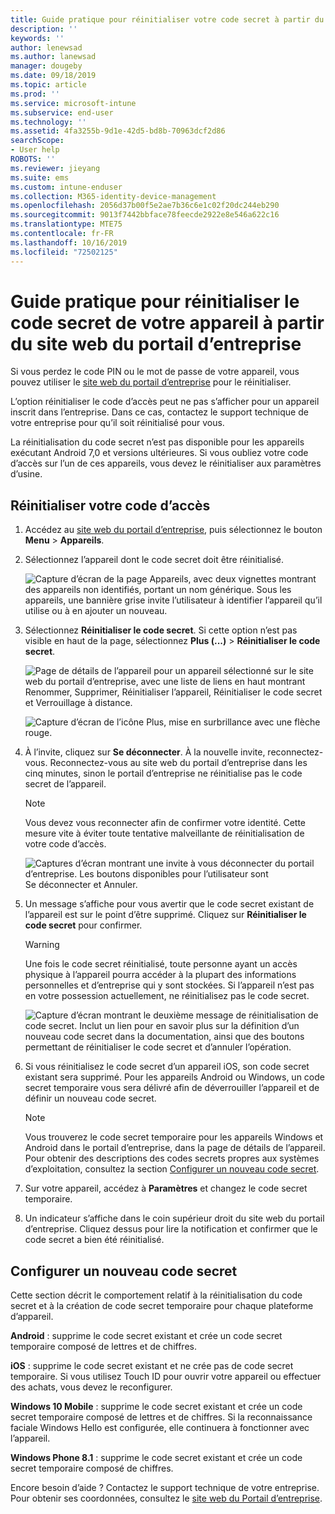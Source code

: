 ```yaml
---
title: Guide pratique pour réinitialiser votre code secret à partir du site web du Portail d’entreprise | Microsoft Docs
description: ''
keywords: ''
author: lenewsad
ms.author: lanewsad
manager: dougeby
ms.date: 09/18/2019
ms.topic: article
ms.prod: ''
ms.service: microsoft-intune
ms.subservice: end-user
ms.technology: ''
ms.assetid: 4fa3255b-9d1e-42d5-bd8b-70963dcf2d86
searchScope:
- User help
ROBOTS: ''
ms.reviewer: jieyang
ms.suite: ems
ms.custom: intune-enduser
ms.collection: M365-identity-device-management
ms.openlocfilehash: 2056d37b00f5e2ae7b36c6e1c02f20dc244eb290
ms.sourcegitcommit: 9013f7442bbface78feecde2922e8e546a622c16
ms.translationtype: MTE75
ms.contentlocale: fr-FR
ms.lasthandoff: 10/16/2019
ms.locfileid: "72502125"
---
```

# <a name="how-to-reset-your-device-passcode-from-the-company-portal-website"></a>Guide pratique pour réinitialiser le code secret de votre appareil à partir du site web du portail d’entreprise

Si vous perdez le code PIN ou le mot de passe de votre appareil, vous pouvez utiliser le [site web du portail d’entreprise](https://portal.manage.microsoft.com) pour le réinitialiser. 

L’option réinitialiser le code d’accès peut ne pas s’afficher pour un appareil inscrit dans l’entreprise. Dans ce cas, contactez le support technique de votre entreprise pour qu’il soit réinitialisé pour vous.  

La réinitialisation du code secret n’est pas disponible pour les appareils exécutant Android 7,0 et versions ultérieures. Si vous oubliez votre code d’accès sur l’un de ces appareils, vous devez le réinitialiser aux paramètres d’usine.  

## <a name="reset-your-passcode"></a>Réinitialiser votre code d’accès

1. Accédez au [site web du portail d’entreprise](https://portal.manage.microsoft.com), puis sélectionnez le bouton __Menu__ > __Appareils__.  

2. Sélectionnez l’appareil dont le code secret doit être réinitialisé.  

    ![Capture d’écran de la page Appareils, avec deux vignettes montrant des appareils non identifiés, portant un nom générique. Sous les appareils, une bannière grise invite l’utilisateur à identifier l’appareil qu’il utilise ou à en ajouter un nouveau.](./media/rename-reset-device-step2-1808.png) 

3. Sélectionnez **Réinitialiser le code secret**. Si cette option n’est pas visible en haut de la page, sélectionnez **Plus (...)**  > **Réinitialiser le code secret**.   

   ![Page de détails de l’appareil pour un appareil sélectionné sur le site web du portail d’entreprise, avec une liste de liens en haut montrant Renommer, Supprimer, Réinitialiser l’appareil, Réinitialiser le code secret et Verrouillage à distance. ](./media/rename-reset-device-1808.png)   

    ![Capture d’écran de l’icône Plus, mise en surbrillance avec une flèche rouge.](./media/rename-reset-device-step3-more-1808.png)  

4. À l’invite, cliquez sur **Se déconnecter**. À la nouvelle invite, reconnectez-vous. Reconnectez-vous au site web du portail d’entreprise dans les cinq minutes, sinon le portail d’entreprise ne réinitialise pas le code secret de l’appareil.  

   > [!NOTE]
   > Vous devez vous reconnecter afin de confirmer votre identité. Cette mesure vite à éviter toute tentative malveillante de réinitialisation de votre code d’accès.

   ![Captures d’écran montrant une invite à vous déconnecter du portail d’entreprise. Les boutons disponibles pour l’utilisateur sont Se déconnecter et Annuler.](./media/iwp-reset-passcode-popup-1808.png)

5. Un message s’affiche pour vous avertir que le code secret existant de l’appareil est sur le point d’être supprimé. Cliquez sur **Réinitialiser le code secret** pour confirmer.  
    > [!WARNING]
    > Une fois le code secret réinitialisé, toute personne ayant un accès physique à l’appareil pourra accéder à la plupart des informations personnelles et d’entreprise qui y sont stockées. Si l’appareil n’est pas en votre possession actuellement, ne réinitialisez pas le code secret.  

   ![Capture d’écran montrant le deuxième message de réinitialisation de code secret. Inclut un lien pour en savoir plus sur la définition d’un nouveau code secret dans la documentation, ainsi que des boutons permettant de réinitialiser le code secret et d’annuler l’opération.](./media/iwp-reset-passcode-popup2-1808.png) 

6. Si vous réinitialisez le code secret d’un appareil iOS, son code secret existant sera supprimé. Pour les appareils Android ou Windows, un code secret temporaire vous sera délivré afin de déverrouiller l’appareil et de définir un nouveau code secret. 

   > [!NOTE]
   > Vous trouverez le code secret temporaire pour les appareils Windows et Android dans le portail d’entreprise, dans la page de détails de l’appareil. Pour obtenir des descriptions des codes secrets propres aux systèmes d’exploitation, consultez la section [Configurer un nouveau code secret](reset-your-passcode-cpwebsite.md#set-up-a-new-passcode).  
   
7. Sur votre appareil, accédez à **Paramètres** et changez le code secret temporaire. 

8. Un indicateur s’affiche dans le coin supérieur droit du site web du portail d’entreprise. Cliquez dessus pour lire la notification et confirmer que le code secret a bien été réinitialisé.  

## <a name="set-up-a-new-passcode"></a>Configurer un nouveau code secret  

Cette section décrit le comportement relatif à la réinitialisation du code secret et à la création de code secret temporaire pour chaque plateforme d’appareil.  

**Android** : supprime le code secret existant et crée un code secret temporaire composé de lettres et de chiffres.

**iOS** : supprime le code secret existant et ne crée pas de code secret temporaire. Si vous utilisez Touch ID pour ouvrir votre appareil ou effectuer des achats, vous devez le reconfigurer.  

**Windows 10 Mobile** : supprime le code secret existant et crée un code secret temporaire composé de lettres et de chiffres. Si la reconnaissance faciale Windows Hello est configurée, elle continuera à fonctionner avec l’appareil.

**Windows Phone 8.1** : supprime le code secret existant et crée un code secret temporaire composé de chiffres.  

Encore besoin d’aide ? Contactez le support technique de votre entreprise. Pour obtenir ses coordonnées, consultez le [site web du Portail d’entreprise](https://go.microsoft.com/fwlink/?linkid=2010980).  
